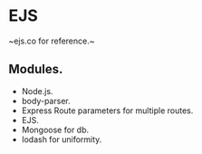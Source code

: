 # EJS
~ejs.co for reference.~
## Modules.
- Node.js.
- body-parser.
- Express Route parameters for multiple routes. 
- EJS.
- Mongoose for db.
- lodash for uniformity.




